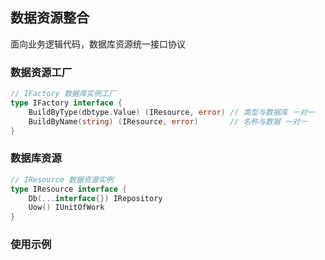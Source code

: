 ## 数据资源整合

面向业务逻辑代码，数据库资源统一接口协议

### 数据资源工厂

```go
// IFactory 数据库实例工厂
type IFactory interface {
	BuildByType(dbtype.Value) (IResource, error) // 类型与数据库 一对一
	BuildByName(string) (IResource, error)       // 名称与数据 一对一
}
```

### 数据库资源

```go
// IResource 数据资源实例
type IResource interface {
	Db(...interface{}) IRepository
	Uow() IUnitOfWork
}

```

### 使用示例

```go
```